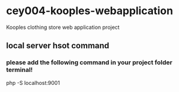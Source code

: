 # cey004-kooples-webapplication

Kooples clothing store web application project

## local server hsot command
### please add the following command in your project folder terminal!

php -S localhost:9001

